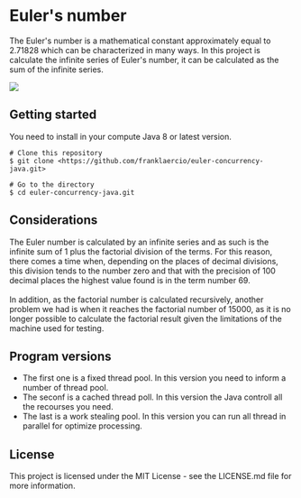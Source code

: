 # Euler's number

The Euler's number is a mathematical constant approximately equal to 2.71828 which can be characterized in many ways. In this project is calculate the infinite series of Euler's number, it can be calculated as the sum of the infinite series.

<img src="img/euler.jpeg">

## Getting started

You need to install in your compute Java 8 or latest version.

```shell
# Clone this repository
$ git clone <https://github.com/franklaercio/euler-concurrency-java.git>

# Go to the directory
$ cd euler-concurrency-java.git
```

## Considerations

The Euler number is calculated by an infinite series and as such is the infinite sum of 1 plus the factorial division of the terms. For this reason, there comes a time when, depending on the places of decimal divisions, this division tends to the number zero and that with the precision of 100 decimal places the highest value found is in the term number 69. <br><br>
In addition, as the factorial number is calculated recursively, another problem we had is when it reaches the factorial number of 15000, as it is no longer possible to calculate the factorial result given the limitations of the machine used for testing.

## Program versions

- The first one is a fixed thread pool. In this version you need to inform a number of thread pool.
- The seconf is a cached thread poll. In this version the Java controll all the recourses you need.
- The last is a work stealing pool. In this version you can run all thread in parallel for optimize processing.

## License

This project is licensed under the MIT License - see the LICENSE.md file for more information.